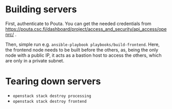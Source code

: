 # Building servers

First, authenticate to Pouta. You can get the needed credentials from https://pouta.csc.fi/dashboard/project/access_and_security/api_access/openrc/ .

Then, simple run e.g. `ansible-playbook playbooks/build-frontend`. Here, the frontend node needs to be built before the others, as, being the only node with a public IP, it acts as a bastion host to access the others, which are only in a private subnet.

# Tearing down servers

 * `openstack stack destroy processing`
 * `openstack stack destroy frontend`
